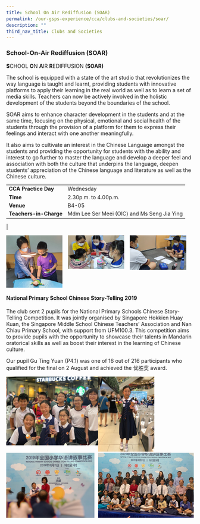 ```yaml
---
title: School On Air Rediffusion (SOAR)
permalink: /our-gsps-experience/cca/clubs-and-societies/soar/
description: ""
third_nav_title: Clubs and Societies
---
```

### **School-On-Air Rediffusion (SOAR)**
**S**CHOOL **O**N **A**IR **R**EDIFFUSION **(SOAR)**

The school is equipped with a state of the art studio that revolutionizes the way language is taught and learnt, providing students with innovative platforms to apply their learning in the real world as well as to learn a set of media skills. Teachers can now be actively involved in the holistic development of the students beyond the boundaries of the school.

SOAR aims to enhance character development in the students and at the same time, focusing on the physical, emotional and social health of the students through the provision of a platform for them to express their feelings and interact with one another meaningfully.

It also aims to cultivate an interest in the Chinese Language amongst the students and providing the opportunity for students with the ability and interest to go further to master the language and develop a deeper feel and association with both the culture that underpins the language, deepen students’ appreciation of the Chinese language and literature as well as the Chinese culture.

|  |  |
|---|---|
| **CCA Practice Day** | Wednesday |
| **Time** | 2.30p.m. to 4.00p.m. |
| **Venue** | B4-05 |
| **Teachers-in-Charge** | Mdm Lee Ser Meei (OIC) and Ms Seng Jia Ying  |
|

<img src="/images/soar1.jpg" style="width:30%;margin-right:15px;" align = "left">
<img src="/images/soar2.jpg" style="width:30%;margin-right:15px;" align = "left">
<img src="/images/soar3.jpg" style="width:30%;margin-right:15px;" align = "left">

<br clear="left">

#### **National Primary School Chinese Story-Telling 2019**
The club sent 2 pupils for the National Primary Schools Chinese Story-Telling Competition. It was jointly organised by Singapore Hokkien Huay Kuan, the Singapore Middle School Chinese Teachers’ Association and Nan Chiau Primary School, with support from UFM100.3. This competition aims to provide pupils with the opportunity to showcase their talents in Mandarin oratorical skills as well as boost their interest in the learning of Chinese culture. 

Our pupil Gu Ting Yuan (P4.1) was one of 16 out of 216 participants who qualified for the final on 2 August and achieved the 优胜奖 award.

<img src="/images/soar4.jpg" style="width:49%" align=left>
<img src="/images/soar5.jpg" style="width:30%">

<br clear="left">

<img src="/images/soar6.jpg" style="width:47%" align=left>
<img src="/images/soar7.jpg" style="width:51%" align=right>